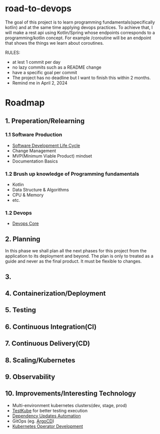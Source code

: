 # road-to-devops


The goal of this project is to learn programming fundamentals(specifically kotlin) and at the same time
applying devops practices. To achieve that, I will make a rest api using Kotlin/Spring whose endpoints 
corresponds to a programming/kotlin concept. For example /coroutine will be an endpoint that shows the
things we learn about coroutines.

RULES:
 - at lest 1 commit per day
 - no lazy commits such as a README change
 - have a specific goal per commit
 - The project has no deadline but I want to finish this within 2 months.
 - Remind me in April 2, 2024

# Roadmap
## 1. Preperation/Relearning
### 1.1 Software Production
- [Software Development Life Cycle](https://github.com/DevOpsHiveHQ/dynamic-devops-roadmap/blob/main/content/01-module.md#12-software-production---software-development-life-cycle)
- Change Management
- MVP(Minimum Viable Product) mindset
- Documentation Basics
### 1.2 Brush up knowledge of Programming fundamentals
- Kotlin
- Data Structure & Algorithms
- CPU & Memory
- etc.
### 1.2 Devops
- [Devops Core](https://github.com/DevOpsHiveHQ/dynamic-devops-roadmap/blob/main/content/01-module.md#15-devops-methodology---devops-and-devsecops-core-pillars)

## 2. Planning
In this phase we shall plan all the next phases for this project from the application to its deployment and beyond. The plan is only to treated as a guide and never as the final product. It must be flexible to changes.
  
## 3. 
## 4. Containerization/Deployment
## 5. Testing
## 6. Continuous Integration(CI)
## 7. Continuous Delivery(CD)
## 8. Scaling/Kubernetes
## 9. Observability
## 10. Improvements/Interesting Technology
- Multi-environment kubernetes clusters(dev, stage, prod)
- [TestKube](https://testkube.io) for better testing execution
- [Dependency Updates Automation](https://docs.github.com/en/code-security/getting-started/dependabot-quickstart-guide)
- GitOps (eg. [ArgoCD](https://argo-cd.readthedocs.io/en/stable/getting_started/))
- [Kubernetes Operator Development](https://tech.aabouzaid.com/2020/03/introduction-to-kubernetes-operators-presentation.html)
